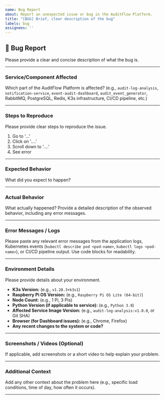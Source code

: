```yaml
---
name: Bug Report
about: Report an unexpected issue or bug in the AuditFlow Platform.
title: "[BUG] Brief, clear description of the bug"
labels: bug
assignees: ''
---
```


## 🐛 Bug Report

Please provide a clear and concise description of what the bug is.

---

### Service/Component Affected

Which part of the AuditFlow Platform is affected? (e.g., `audit-log-analysis`, `notification-service`, `event-audit-dashboard`, `audit_event_generator`, RabbitMQ, PostgreSQL, Redis, K3s infrastructure, CI/CD pipeline, etc.)

---

### Steps to Reproduce

Please provide clear steps to reproduce the issue.
1.  Go to '...'
2.  Click on '....'
3.  Scroll down to '....'
4.  See error

---

### Expected Behavior

What did you expect to happen?

---

### Actual Behavior

What actually happened? Provide a detailed description of the observed behavior, including any error messages.

---

### Error Messages / Logs

Please paste any relevant error messages from the application logs, Kubernetes events (`kubectl describe pod <pod-name>`, `kubectl logs <pod-name>`), or CI/CD pipeline output. Use code blocks for readability.

---

### Environment Details

Please provide details about your environment.

  * **K3s Version:** (e.g., `v1.28.3+k3s1`)
  * **Raspberry Pi OS Version:** (e.g., `Raspberry Pi OS Lite (64-bit)`)
  * **Node Count:** (e.g., 1 Pi, 3 Pis)
  * **Python Version (if applicable to service):** (e.g., `Python 3.9`)
  * **Affected Service Image Version:** (e.g., `audit-log-analysis:v1.0.0`, or Git SHA)
  * **Browser (for Dashboard issues):** (e.g., Chrome, Firefox)
  * **Any recent changes to the system or code?**

---

### Screenshots / Videos (Optional)

If applicable, add screenshots or a short video to help explain your problem.

---

### Additional Context

Add any other context about the problem here (e.g., specific load conditions, time of day, how often it occurs).

---

